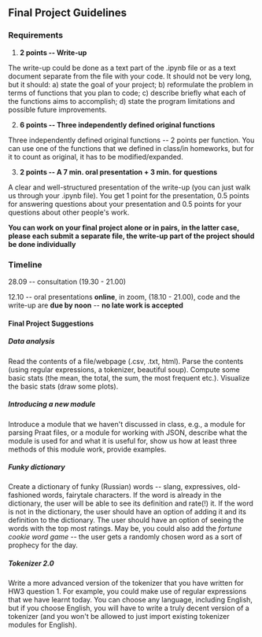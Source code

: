 ## Final Project Guidelines

### Requirements

1. **2 points -- Write-up**

The write-up could be done as a text part of the .ipynb file or as a text document separate from the file with your code.
It should not be very long, but it should: a) state the goal of your project; b) reformulate the problem in terms of functions that you plan to code; 
c) describe briefly what each of the functions aims to accomplish; d) state the program limitations and possible future improvements.

2. **6 points -- Three independently defined original functions**

Three independently defined original functions -- 2 points per function. You can use one of the functions that we defined in class/in homeworks, but for it to count as original, it has to be modified/expanded.

3. **2 points -- A 7 min. oral presentation + 3 min. for questions**

A clear and well-structured presentation of the write-up (you can just walk us through your .ipynb file). You get 1 point for the presentation, 0.5 points for answering questions about your presentation
and 0.5 points for your questions about other people's work.

**You can work on your final project alone or in pairs, in the latter case, please each submit a separate file, the write-up part of the project should be done individually**

### Timeline

28.09 -- consultation (19.30 - 21.00)

12.10 -- oral presentations **online**, in zoom, (18.10 - 21.00), code and the write-up are **due by noon** -- **no late work is accepted**

#### Final Project Suggestions

##### Data analysis

Read the contents of a file/webpage (.csv, .txt, html). Parse the contents (using regular expressions, a tokenizer, beautiful soup). Compute some basic stats (the mean, the total, the sum, the most frequent etc.). Visualize the basic stats (draw some plots).

##### Introducing a new module

Introduce a module that we haven't discussed in class, e.g., a module for parsing Praat files, or a module for working with JSON, describe what the module is used for and what it is useful for, show us how at least three methods of this module work, provide examples.

##### Funky dictionary

Create a dictionary of funky (Russian) words -- slang, expressives, old-fashioned words, fairytale characters. If the word is already in the dictionary, the user will be able to see its definition and rate(!) it. If the word is not in the dictionary, the user should have an option of adding it and its definition to the dictionary. The user should have an option of seeing the words with the top most ratings. May be, you could also add the *fortune cookie word game* -- the user gets a randomly chosen word as a sort of prophecy for the day.

##### Tokenizer 2.0

Write a more advanced version of the tokenizer that you have written for HW3 question 1. For example, you could make use of regular expressions that we have learnt today. You can choose any language, including English, but if you choose English, you will have to write a truly decent version of a tokenizer (and you won't be allowed to just import existing tokenizer modules for English).


